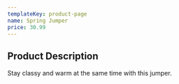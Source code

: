 ```yaml
---
templateKey: product-page
name: Spring Jumper
price: 30.99
---
```


## Product Description

Stay classy and warm at the same time with this jumper.
